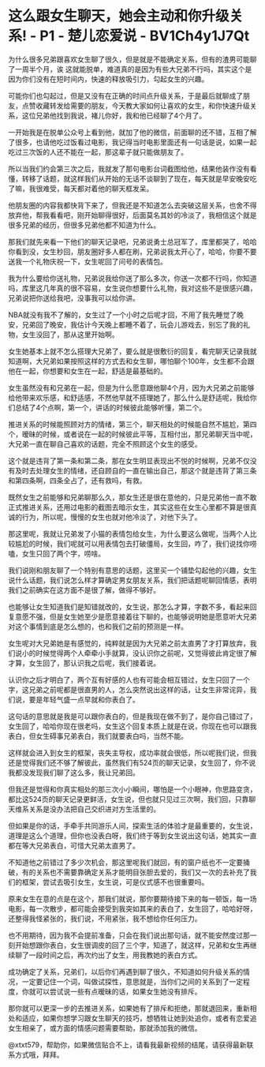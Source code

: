 # 这么跟女生聊天，她会主动和你升级关系! - P1 - 楚儿恋爱说 - BV1Ch4y1J7Qt

为什么很多兄弟跟喜欢女生聊了很久，但是就是不能确定关系，但有的渣男可能聊了一周半个月，诶 这就能脱单，难道真的是因为有些大兄弟不行吗，其实这个是因为你们没有在短时间内，快速的释放吸引力，勾起女生的兴趣。

可能你们也勾起过，但是又没有在正确的时间点升级关系，于是最后就聊成了朋友，点赞收藏转发给需要的朋友，今天教大家如何让喜欢的女生，和你快速升级关系，这位兄弟他找到我说，褚儿你好，我和他已经聊了4个月了。

一开始我是在脱单公众号上看到他，就加了他的微信，前面聊的还不错，互相了解了很多，也请他吃过饭看过电影，我记得当时电影里面还有一句话是说，如果一起吃过三次饭的人还不能在一起，那这辈子就只能做朋友了。

所以当我们约会第三次之后，我就发了那句电影台词截图给他，结果他装作没有看懂，转移了话题，就这样我们从开始的无话不谈聊到了现在，每天就是早安晚安吃了嘛，我很难受，每天都对着他的聊天框发呆。

他朋友圈的内容我都快背下来了，但我还是不知道怎么去突破这层关系，也舍不得放弃他，帮我看看吧，刚开始聊得很好，后面莫名其妙的冷淡了，我相信这个就是很多兄弟的经历，但很多兄弟他都不知道为什么。

那我们就先来看一下他们的聊天记录吧，兄弟说勇士总冠军了，库里都哭了，哈哈你看到没，女生秒回，朋友圈好多人都在刷，兄弟说我太开心了，哈哈，你要不要送我一个礼物庆祝一下，女生呢回了问号的表情包。

我为什么要给你送礼物，兄弟说我给你送了那么多次，你送一次都不行吗，你知道吗，库里这几年真的很不容易，女生说你想要什么礼物，我对这些不是很感兴趣，兄弟说把你送给我吧，没事我可以给你讲。

NBA就没有我不了解的，女生过了一个小时之后呢才回，不用了我先睡觉了晚安，兄弟回了晚安，我估计今天晚上都睡不着了，玩会儿游戏去，别忘了我的礼物，女生没回了，那从这里开始啊。

女生她基本上就不怎么搭理大兄弟了，要么就是很敷衍的回复，看完聊天记录我就知道啊，大兄弟如果按照这样的方式去和女生聊，哪怕聊个100年，女生都不会跟他在一起，你想要和女生在一起，舒适是最基础的。

女生虽然没有和兄弟在一起，但是为什么愿意跟他聊4个月，因为大兄弟之前能够给他带来欢乐感，和舒适感，不然他早就不搭理她了，那么什么是舒适呢，我给你们总结了4个点啊，第一个，讲话的时候彼此能够听懂，第二个。

推进关系的时候能照顾对方的情绪，第三个，聊天相处的时候能自然不尴尬，第四个，暧昧的时候，或者说在一起的时候彼此平等，互相付出，那兄弟聊天当中呢，大兄弟一直在聊自己喜欢的话题，完全不照顾这个女生的感受。

这个就是违背了第一条和第二条，那在女生明显表现出不悦的时候啊，兄弟不仅没有及时去处理女生的情绪，还自顾自的一直在输出自己，那这个就是违背了第三条和第四条啊，四条全占了，还有救吗，有救。

既然女生之前能够和兄弟聊那么久，那女生还是很在意他的，只是兄弟他一直不敢正式推进关系，还用过电影的截图去暗示女生，其实这些在女生心里都不算是很真诚的行为，所以呢，慢慢的女生也就对他冷淡了，对他下头了。

那这里呢，我就让兄弟发了小猫的表情包给女生，为什么要这么做呢，当两个人比较尴尬的时候，我们呢就可以用表情包去打破僵局，女生回，咋了，我们说找你唠嗑，女生只回了两个字，唠啥。

我们说刚和朋友聊了一个特别有意思的话题，这里买一个铺垫勾起他的兴趣，女生说什么话题，我们说怎么样才算确定男女朋友关系，我们把话题呢聊回情感，表明我们之前确实在这方面不是很了解，做得不够好。

也能够让女生知道我们是知错就改的，女生说，那怎么才算，字数不多，看起来回复意愿不强，但是女生她至少是愿意接着往下聊的，也能够说明她是愿意听大兄弟对这个事情到底是怎么想的，也和我们之前的预测是一样。

女生呢对大兄弟她是有感觉的，纯粹就是因为大兄弟之前太直男了才打算放弃，我们说小的时候觉得两个人牵牵小手就算，没认识你之前呢，又觉得彼此肯定很了解才算，女生回了，那认识我之后呢，我们接着说。

认识你之后才明白了，两个互有好感的人也有可能会相互错过，女生只回了一个字，这兄弟之前呢都是很直男的人，怎么突然说出这样的话，让女生非常诧异，我们说，要是年轻气盛一点早就和你表白了。

这句话的意思就是我是可以跟你表白的，但是我现在做不到了，是你自己错过了，女生回了，哈哈你现在很老吗，女生这个回复本质上就是在说，你现在也可以跟我表白，但女生碍事兄弟表白，我们就要表白吗，当然不能。

这样就会进入到女生的框架，丧失主导权，成功率就会很低，所以呢我们说，但我还是觉得我们还不够了解彼此，虽然我们有524页的聊天记录，女生回了，你不说我都没发现我们聊了这么多，我让兄弟回。

但我还是觉得和你真实相处的那三次小小瞬间，哪怕是一个小眼神，你思路变贪，都比这524页的聊天记录更鲜活，女生说，但也就只见过三次啊，我们回，只靠聊天维系关系是没办法把自己交织进对方生活里的。

但如果是你的话，手牵手共同游乐人间，探索生活的体验才是最重要的，女生说，道理是这么个道理，但你也没表白呀，我们终于等到女生说出这句话，她其实一直都在等大兄弟表白，可惜大兄弟太直男了。

不知道他之前错过了多少次机会，那这里呢我们就回，有的窗户纸也不一定要捅破，有的关系也不需要靠确定关系才能明目张胆去爱的，我们又一次的去补充了我们的框架，尝试去吸引女生，女生说，可是仪式感不也很重要吗。

原来女生在意的点是在这个，那我们就说，那你要期待接下来的每一顿饭，每一场电影，每一次散步，都可能会接受到我突如其来的表白了，女生回了，哈哈好呀，还整得我怪紧张的，我们说，不用紧张，我不想给你任何压力。

也不用期待，因为我不会提前准备，只会在我们说出那句话，就不能安然度过那一刻开始想跟你表白，女生很调皮的回了三个字，知道了，就这样，兄弟和女生再继续聊了一段时间之后，再次约出了女生，用我教她的表白方式。

成功确定了关系，兄弟们，以后你们再遇到聊了很久，不知道如何升级关系的情况，一定要记住一个词，叫做试探性，意思就是，当你们之间的关系到了一定程度，你就可以尝试说一些有点暧昧的话，如果女生她没有排斥。

那你就可以更深一步的去推进关系，如果她有了排斥和拒绝，那就退回来，重新相处和适应，如果你想学习跟女生聊天的技巧，想牺牲让她到处追你，或者有恋爱追女生相亲了，或方面的情感问题需要帮助，那就添加我的微信。

@xtxt579，帮助你，如果微信贴合不上，请看我最新视频的结尾，请获得最新联系方式哦，拜拜。